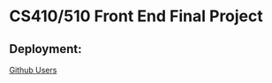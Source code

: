# CS410/510 Front End Final Project

## Deployment:

[Github Users](https://cs510-github-users.netlify.app/)
